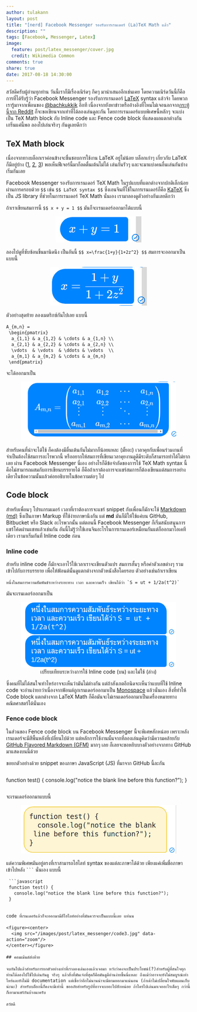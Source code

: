 ```yaml
---
author: tulakann
layout: post
title: "[nerd] Facebook Messenger รองรับการเรนเดอร์ (La)TeX Math แล้ว"
description: ""
tags: [Facebook, Messenger, Latex]
image:
  feature: post/latex_messenger/cover.jpg
  credit: Wikimedia Common
comments: true
share: true
date: 2017-08-18 14:30:00
---
```


สวัสดีครับผู้อ่านทุกท่าน วันนี้เราก็มีเรื่องเนิร์ดๆ กีคๆ มานำเสนออีกเช่นเคย โดยความเนิร์ดวันนี้ก็คือการที่ได้รับรู้ว่า Facebook Messenger รองรับการเรนเดอร์ [LaTeX](https://www.latex-project.org/) syntax แล้วจ้า โดยพวกเรารู้มาจากเพื่อนของ [@bachkukkik](https://www.facebook.com/kukkik.oparad) อีกที เนื่องจากยังหาข่าวหรืออ้างอิงที่ไหนไม่เจอนอกจาก[กระทู้นี้จาก Reddit](https://www.reddit.com/r/Physics/comments/6uc6fg/psa_latex_now_renders_on_facebook_messenger/) ก็จะขอเขียนจากเท่าที่ได้ลองเล่นดูละกัน โดยการเรนเดอร์แบบพิเศษนี้หลักๆ จะแบ่งเป็น TeX Math block กับ Inline code และ Fence code block ที่แสดงผลแตกต่างกัน เกริ่นแค่นี้พอ ลองไปเล่นจริงๆ กันดูเลยดีกว่า

## TeX Math block

เนื่องจากทางบล็อกเราค่อนข้างจะชื่นชอบการใช้งาน LaTeX อยู่ไม่น้อย บล็อกเก่าๆ เกี่ยวกับ LaTeX ก็มีอยู่บ้าง ([1](https://tupleblog.github.io/latex-on-atom/), [2](https://tupleblog.github.io/latex-ieeetran/), [3](https://tupleblog.github.io/bibtex-ieeetran/)) พอเห็นฟีเจอร์นี้มาก็อดตื่นเต้นไม่ได้ เล่นกันรัวๆ และจะมาแบ่งคนอื่นเล่นกันบ้าง เริ่มกันเลย

Facebook Messenger รองรับการเรนเดอร์ TeX Math ในรูปแบบที่แตกต่างจากปกติเล็กน้อยผ่านการครอบด้วย `$$` เช่น `$$ LaTeX syntax $$` ซึ่งเอนจินที่ใช้ในการเรนเดอร์ก็คือ [KaTeX](https://github.com/Khan/KaTeX) ซึ่งเป็น JS library ที่ช่วยในการเรนเดอร์ TeX Math นั่นเอง เรามาลองดูตัวอย่างกันเลยดีกว่า

ถ้าเราเขียนสมการนี้ `$$ x + y = 1 $$` มันก็จะเรนเดอร์ออกมาได้แบบนี้

<figure><center>
  <img src="/images/post/latex_messenger/latex1.jpg" data-action="zoom"/>
</center></figure>

ลองไปดูที่ซับซ้อนขึ้นมานิดนึง เป็นอันนี้ `$$ x=\frac{1+y}{1+2z^2} $$` สมการจะออกมาเป็นแบบนี้

<figure><center>
  <img src="/images/post/latex_messenger/latex2.jpg" data-action="zoom"/>
</center></figure>

ตัวอย่างสุดท้าย ลองเมตริกซ์กันไปเลย แบบนี้

```
A_{m,n} =
 \begin{pmatrix}
  a_{1,1} & a_{1,2} & \cdots & a_{1,n} \\
  a_{2,1} & a_{2,2} & \cdots & a_{2,n} \\
  \vdots  & \vdots  & \ddots & \vdots  \\
  a_{m,1} & a_{m,2} & \cdots & a_{m,n}
 \end{pmatrix}
```

จะได้ออกมาเป็น

<figure><center>
  <img src="/images/post/latex_messenger/latex4.jpg" data-action="zoom"/>
</center></figure>

สำหรับคนที่น่าจะได้ใช้ ก็คงต้องมีตื่นเต้นกันไม่มากก็น้อยแหละ (มั้ยอะ) เวลาคุยกับเพื่อนร่วมงานที่จำเป็นต้องใช้สมการอะไรพวกนี้ หรืออยากให้สมการที่เขียนเวลาคุยงานดูดีมีระดับก็สามารถทำได้ไม่ยากเลย ผ่าน Facebook Messenger นี่เอง อย่างไรก็ดีข้อจำกัดของการใช้ TeX Math syntax นี้คือไม่สามารถผสมกับการเขียนบรรยายได้ ก็คือถ้าเราต้องการจะแชร์สมการก็ต้องเขียนแต่สมการอย่างเดียวในข้อความนั้นแล้วค่อยอธิบายในข้อความต่อๆ ไป

## Code block

สำหรับเพื่อนๆ โปรแกรมเมอร์ เวลาที่เราต้องการจะแชร์ snippet กับเพื่อนก็มักจะใช้ [Markdown (md)](https://en.wikipedia.org/wiki/Markdown) ซึ่งเป็นภาษา Markup ที่ใช้ง่ายภาษานึงกัน แต่ **md** มันก็มีให้ใช้แค่บน GitHub, Bitbucket หรือ Slack อะไรพวกนั้น แต่ตอนนี้ Facebook Messenger ก็เริ่มสนับสนุนการแชร์โค้ดผ่านแชทแล้วเช่นกัน อันนี้ไม่รู้ว่าใช้เอนจินอะไรในการเรนเดอร์เหมือนกันแต่ก็ออกมาโอเคทีเดียว เรามาเริ่มกันที่ Inline code ก่อน

### Inline code

สำหรับ inline code ก็มักจะเอาไว้ใช้เวลาเราจะเขียนตัวแปร สมการสั้นๆ หรือค่าตัวเลขต่างๆ รวมเข้าไปกับการบรรยาย เพื่อให้ฟ้อนต์นั้นดูแตกต่างจากตัวหนังสือโดยรอบ ตัวอย่างเช่นถ้าเราเขียน

```
หนึ่งในสมการความสัมพันธ์ระหว่างระยะทาง เวลา และความเร็ว เขียนได้ว่า `S = ut + 1/2a(t^2)`
```

มันจะเรนเดอร์ออกมาเป็น

<figure><center>
  <img width="800" src="/images/post/latex_messenger/code1.jpg" data-action="zoom"/>

  <figcaption>
    <a title="Inline Code 1">
      เปรียบเทียบระหว่างการใช้ Inline code (บน) และไม่ใช้ (ล่าง)
    </a>
  </figcaption>
</center></figure>

ซึ่งคนที่ไม่ได้สนใจเท่าไหร่อาจจะเห็นว่ามันไม่ต่างกัน แต่ถ้าสังเกตอีกนิดจะเห็นว่าแบบที่ใช้ Inline code จะอ่านง่ายกว่าเนื่องจากฟ้อนต์ถูกเรนเดอร์ออกมาเป็น [Monospace](https://en.wikipedia.org/wiki/Monospaced_font) แล้วนั่นเอง สิ่งที่ทำให้ Code block แตกต่างจาก LaTeX Math ก็คือมันจะไม่เรนเดอร์ออกมาเป็นเครื่องหมายทางคณิตศาสตร์ได้นั่นเอง

### Fence code block

ในส่วนของ Fence code block บน Facebook Messenger นี้จะพิเศษสักหน่อย เพราะหลังเรนเดอร์จะมีสีพื้นหลังที่เปลี่ยนไปด้วย แต่หลักการใช้งานนั้นจากที่ลองเล่นดูคิดว่ามีความคล้ายกับ [GitHub Flavored Markdown (GFM)](https://help.github.com/articles/creating-and-highlighting-code-blocks/) มากๆ เลย ก็เลยจะขอหยิบบางตัวอย่างจากทาง GitHub มาแสดงบนนี้ด้วย

ขอยกตัวอย่างด้วย snippet ของภาษา JavaScript (JS) ที่มาจาก GitHub นี้ละกัน

```
  ```
  function test() {
    console.log("notice the blank line before this function?");
  }
  ```
```

จะเรนเดอร์ออกมาแบบนี้

<figure><center>
  <img src="/images/post/latex_messenger/code2.jpg" data-action="zoom"/>
</center></figure>

แต่ความพิเศษมันอยู่ตรงที่เราสามารถไฮไลท์ syntax ของแต่ละภาษาได้ด้วย เพียงแค่เพิ่มชื่อภาษาเข้าไปหลัง <code>```</code> นั่นเอง แบบนี้

```
 ```javascript
 function test() {
   console.log("notice the blank line before this function?");
 }
 ```
```

code ที่เรนเดอร์แล้วก็จะออกมามีสีไฮไลท์อย่างที่มันควรจะเป็นแบบนี้เลย แท่นน

<figure><center>
  <img src="/images/post/latex_messenger/code3.jpg" data-action="zoom"/>
</center></figure>

## คอมเม้นต์ส่งท้าย

จบกันไปแล้วสำหรับการยกตัวอย่างเท่าที่เราลองเล่นเองแล้วเจอมา หวังว่าคงจะเป็นประโยชน์(?)สำหรับผู้ที่สนใจทุกท่านได้ลองไปใช้ไปเล่นกันดู จริงๆ แล้วสิ่งที่มันเจ๋งที่สุดก็คือมันดูดีอ่านง่ายขึ้นนี่แหละ ถึงแม้ว่าอาจจะยังไม่สมบูรณ์เท่าไหร่และยังไม่มี documentation แต่เชื่อว่าอีกไม่นานน่าจะมีตามออกมาแน่นอน (ถ้าเค้าไม่เปลี่ยนใจพับแผนเก็บน่ะนะ) สำหรับบล็อกนี้ก็คงจะมีเท่านี้ ขออภัยสำหรับรูปที่อาจจะเยอะไปสักหน่อย ถ้าใครไปเล่นมาเจออะไรเด็ดๆ กว่านี้ก็เอามาแชร์กันบ้างนะครับ

สวัสดี

